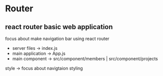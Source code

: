 # Router
react router basic web application 
---
focus about make navigation bar using react router 

* server files -> index.js
* main application -> App.js
* main component -> src/component/members | src/component/projects

style -> focus about navigtaion styling
